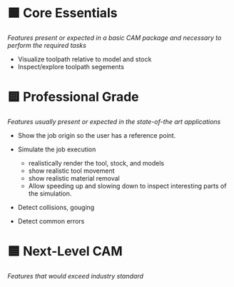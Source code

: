 # 🟩 Core Essentials
*Features present or expected in a basic CAM package and necessary to perform the required tasks*

- Visualize toolpath relative to model and stock
- Inspect/explore toolpath segements

# 🟨 Professional Grade
*Features usually present or expected in the state-of-the art applications*

- Show the job origin so the user has a reference point.
- Simulate the job execution
    - realistically render the tool, stock, and models
    - show realistic tool movement
    - show realistic material removal
    - Allow speeding up and slowing down to inspect interesting parts of the
      simulation.

- Detect collisions, gouging
- Detect common errors

# 🟦 Next-Level CAM
*Features that would exceed industry standard*

